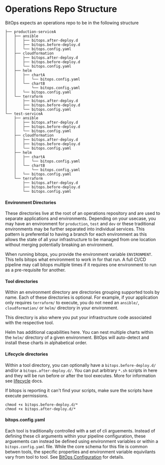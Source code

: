 # Operations Repo Structure
BitOps expects an operations repo to be in the following structure
```
├── production-serviceA
│   ├── ansible
│   │   ├── bitops.after-deploy.d
│   │   ├── bitops.before-deploy.d
│   │   └── bitops.config.yaml
│   ├── cloudformation
│   │   ├── bitops.after-deploy.d
│   │   ├── bitops.before-deploy.d
│   │   └── bitops.config.yaml
│   ├── helm
│   │   ├── chartA
│   │   │   └── bitops.config.yaml
│   │   └── chartB
│   │       └── bitops.config.yaml
│   │   └── bitops.config.yaml
│   └── terraform
│       ├── bitops.after-deploy.d
│       ├── bitops.before-deploy.d
│       └── bitops.config.yaml
└── test-serviceA
    ├── ansible
    │   ├── bitops.after-deploy.d
    │   ├── bitops.before-deploy.d
    │   └── bitops.config.yaml
    ├── cloudformation
    │   ├── bitops.after-deploy.d
    │   ├── bitops.before-deploy.d
    │   └── bitops.config.yaml
    ├── helm
    │   ├── chartA
    │   │   └── bitops.config.yaml
    │   └── chartB
    │       └── bitops.config.yaml
    │   └── bitops.config.yaml
    └── terraform
        ├── bitops.after-deploy.d
        ├── bitops.before-deploy.d
        └── bitops.config.yaml
```
#### Environment Directories
These directories live at the root of an operations repository and are used to separate applications and environments. Depending on your usecase, you may have an environment for `production`, `test` and `dev` or these traditional environments may be further separated into individual services. This pattern is preferential to having a branch for each environment as this allows the state of all your infrastructure to be managed from one location without merging potentially breaking an environment.

When running bitops, you provide the environment variable `ENVIRONMENT`. This tells bitops what environment to work in for that run. A full CI/CD pipeline may call bitops multiple times if it requires one environment to run as a pre-requisite for another.

#### Tool directories
Within an environment directory are directories grouping supported tools by name. Each of these directories is optional. For example, if your application only requires `terraform/` to execute, you do not need an `ansible/`, `cloudformation/` or `helm/` directory in your environment.

This directory is also where you put your infrastructure code associated with the respective tool.

Helm has additional capabilities here. You can nest multiple charts within the `helm/` directory of a given environment. BitOps will auto-detect and install these charts in alphabetical order.

#### Lifecycle directories
Within a tool directory, you can optionally have a `bitops.before-deploy.d/` and/or a `bitops.after-deploy.d/`. You can put arbitrary `*.sh` scripts in here and they will be run before or after the tool executes. More for information see [lifecycle](lifecycle.md) docs.

If bitops is reporting it can't find your scripts, make sure the scripts have execute permissions.
```
chmod +x bitops.before-deploy.d/*
chmod +x bitops.after-deploy.d/*
```

#### bitops.config.yaml
Each tool is traditionally controlled with a set of cli arguements. Instead of defining these cli arguments within your pipeline configuration, these arguements can instead be defined using environment variables or within a `bitops.config.yaml` file. While the core schema for this file is common betwen tools, the specific properties and environment variable equivilants vary from tool to tool. See [BitOps Configuration](configuration-base.md) for details.


